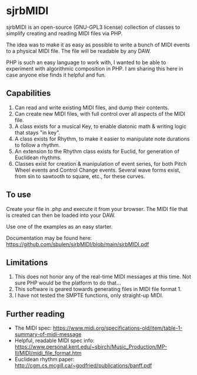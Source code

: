 # sjrbMIDI
sjrbMIDI is an open-source (GNU-GPL3 license) collection of classes to simplify creating and reading MIDI files via PHP.

The idea was to make it as easy as possible to write a bunch of MIDI events to a physical MIDI file.  The file will be readable by any DAW.

PHP is such an easy language to work with, I wanted to be able to experiment with algorithmic composition in PHP.  I am sharing this here in case anyone else finds it helpful and fun.


## Capabilities
1. Can read and write existing MIDI files, and dump their contents.
2. Can create new MIDI files, with full control over all aspects of the MIDI file.
3. A class exists for a musical Key, to enable diatonic math & writing logic that stays "in key".
4. A class exists for Rhythm, to make it easier to manipulate note durations to follow a rhythm.
5. An extension to the Rhythm class exists for Euclid, for generation of Euclidean rhythms.
6. Classes exist for creation & manipulation of event series, for both Pitch Wheel events and Control Change events.  Several wave forms exist, from sin to sawtooth to square, etc., for these curves.


## To use
Create your file in .php and execute it from your browser.  The MIDI file that is created can then be loaded into your DAW.

Use one of the examples as an easy starter.

Documentation may be found here: https://github.com/sbulen/sjrbMIDI/blob/main/sjrbMIDI.pdf

## Limitations
1. This does not honor any of the real-time MIDI messages at this time.  Not sure PHP would be the platform to do that...
2. This software is geared towards generating files in MIDI file format 1.
3. I have not tested the SMPTE functions, only straight-up MIDI.


## Further reading
 - The MIDI spec: https://www.midi.org/specifications-old/item/table-1-summary-of-midi-message
 - Helpful, readable MIDI spec info: https://www.personal.kent.edu/~sbirch/Music_Production/MP-II/MIDI/midi_file_format.htm
 - Euclidean rhythm paper: http://cgm.cs.mcgill.ca/~godfried/publications/banff.pdf

